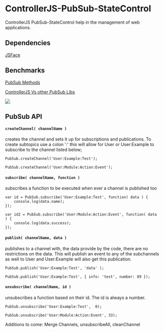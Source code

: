 ControllerJS-PubSub-StateControl
================================

ControllerJS PubSub-StateControl help in the management of web applications.



Dependencies
-------------
[JSFace](https://github.com/tnhu/jsface)


Benchmarks
-------------
[PubSub Methods](http://jsperf.com/my-pubsub-lib/6)

[ControllerJS Vs other PubSub Libs](http://jsperf.com/pubsubjs-vs-jquery-custom-events/57)

<img src='http://s16.postimage.org/h3kgrxkat/benchmarks.png' />

PubSub API
-------------

#### ```createChannel( channelName ) ```

creates the channel and sets it up for subscriptions and publications. To create subtopics
use a colon ':' this will allow for User or User:Example to subscribe to the channel listed below;

```
PubSub.createChannel('User:Example:Test');

PubSub.createChannel('User:Module:Action:Event');
```

#### ```subscribe( channelName, function ) ```

subscribes a function to be executed when ever a channel is published too

```
var id = PubSub.subscribe('User:Example:Test', function( data ) { 
    console.log(data.name);
});

var id2 = PubSub.subscribe('User:Module:Action:Event', function( data ) { 
    console.log(data.success);
});
```

#### ```publish( channelName, data ) ```

publishes to a channel with, the data provide by the code, there are no restrictions on the data. 
This will publish an event to any of the subchannels as well to User and User:Example will also get this publication.
```
PubSub.publish('User:Example:Test', 'data' );

PubSub.publish('User:Example:Test', { info: 'test', number: 89 });
```

#### ```unsubscribe( channelName, id ) ```

unsubscribes a function based on their id. The id is always a number.
```
PubSub.unsubscribe('User:Example:Test',  0);

PubSub.unsubscribe('User:Module:Action:Event', 33);
```
Additions to come:
Merge Channels, unsubscribeAll, cleanChannel
